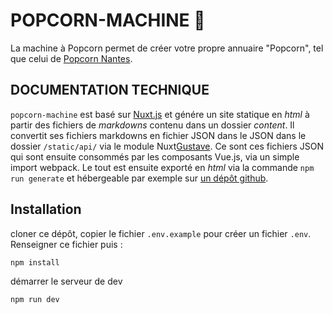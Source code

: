 # POPCORN-MACHINE 🍿

La machine à Popcorn permet de créer votre propre annuaire "Popcorn", tel que celui de [Popcorn Nantes](https://github.com/popcorn-nantes/popcorn-nantes).

## DOCUMENTATION TECHNIQUE

`popcorn-machine` est basé sur [Nuxt.js](https://github.com/nuxt/nuxt.js) et génére un site statique en _html_ à partir des fichiers de _markdowns_ contenu dans un dossier _content_.
Il convertit ses fichiers markdowns en fichier JSON dans le JSON dans le dossier `/static/api/` via le module Nuxt[Gustave](https://github.com/yann-yinn/nuxt-gustave). Ce sont ces fichiers JSON qui sont ensuite consommés par les composants Vue.js, via un simple import webpack. Le tout est ensuite exporté en _html_ via la commande `npm run generate` et hébergeable par exemple sur [un dépôt github](https://github.com/popcorn-nantes/popcorn-nantes.github.io).

## Installation

cloner ce dépôt, copier le fichier `.env.example` pour créer un fichier `.env`. Renseigner ce fichier puis :

```sh
npm install
```

démarrer le serveur de dev

```sh
npm run dev
```
